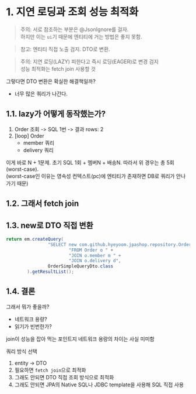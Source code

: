 # 1. 지연 로딩과 조회 성능 최적화

> 주의: 서로 참조하는 부분은 @JsonIgnore를 걸자.  
> 하지만 이는 `ui`기 때문에 엔티티에 거는 방법은 좋지 못함.  

> 참고: 엔티티 직접 노출 검지. DTO로 변환.

> 주의: 지연 로딩(LAZY) 피한다고 즉시 로딩(EAGER)로 변경 검지  
> 성능 최적화는 fetch join 사용할 것

그렇다면 DTO 변환은 확실한 해결책일까?
- 너무 많은 쿼리가 나간다.  

## 1.1. lazy가 어떻게 동작했는가?

1. Order 조회 -> SQL 1번 -> 결과 rows: 2
2. [loop] Order
    - member 쿼리
    - delivery 쿼리
    
이게 바로 N + 1문제. 초기 SQL 1회 + 멤버N + 배송N. 따라서 위 경우는 총 5회 (worst-case).  
(worst-case인 이유는 영속성 컨텍스트(pc)에 엔티티가 존재하면 DB로 쿼리가 안나가기 때문)  

## 1.2. 그래서 fetch join

## 1.3. new로 DTO 직접 변환

```java
return em.createQuery(
                "SELECT new com.github.hyeyoom.jpashop.repository.OrderSimpleQueryDto(o.id, m.name, o.orderedDate, o.status, d.address)" +
                        "FROM Order o " +
                        "JOIN o.member m " +
                        "JOIN o.delivery d",
                OrderSimpleQueryDto.class
        ).getResultList();
```

## 1.4. 결론

그래서 뭐가 좋을까?

- 네트워크 용량?
- 읽기가 빈번한가?

join이 성능을 잡아 먹는 포인트지 네트워크 용량의 차이는 사실 미미함  

쿼리 방식 선택  
1. entity -> DTO
2. 필요하면 `fetch join`으로 최적화
3. 그래도 안되면 DTO 직접 조회 방식으로 최적화
4. 그래도 안되면 JPA의 Native SQL나 JDBC template을 사용해 SQL 직접 사용